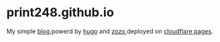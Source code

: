 # print248.github.io

My simple [blog](https://bysniper.win),powerd by [hugo](https://gohugo.io/) and [zozo](https://github.com/varkai/hugo-theme-zozo),deployed on [cloudflare pages](https://pages.cloudflare.com/).
